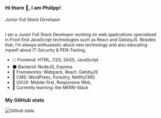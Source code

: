 ### Hi there 👋, I am Philipp!

###### _Junior Full Stack Developer_

I am a Junior Full Stack Developer working on web applications specialised in Front End JavaScript technologies such as React and GatsbyJS. Besides that, I’m always enthusiastic about new technology and also educating myself about IT-Security & PEN-Testing.

- :full_moon: Frontend: HTML, CSS, SASS, JavaScript
- :new_moon: Backend: NodeJS, Express
- :triangular_ruler: Frameworks: Webpack, React, GatsbyJS
- 💬 CMS: WordPress, Forestry, NetlifyCMS
- :crystal_ball: UI/UX: Mobile-first, Responsive Web,
- 🌱 Currently learning: the MERN-Stack

### My GitHub stats

![Github stats](https://github-readme-stats.vercel.app/api?username=prpwien&show_icons=true)

<!--
**prpwien/prpwien** is a ✨ _special_ ✨ repository because its `README.md` (this file) appears on your GitHub profile.

Here are some ideas to get you started:

- 🔭 I’m currently working on ...
- 🌱 I’m currently learning ...
- 👯 I’m looking to collaborate on ...
- 🤔 I’m looking for help with ...
- 💬 Ask me about ...
- 📫 How to reach me: ...
- 😄 Pronouns: ...
- ⚡ Fun fact: ...
-->
